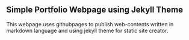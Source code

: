 ## Simple Portfolio Webpage using Jekyll Theme
This webpage uses githubpages to publish web-contents written in markdown language and using jekyll theme for static site creator.

